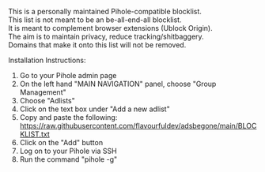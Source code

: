 This is a personally maintained Pihole-compatible blocklist.  
This list is not meant to be an be-all-end-all blocklist.  
It is meant to complement browser extensions (Ublock Origin).  
The aim is to maintain privacy, reduce tracking/shitbaggery.  
Domains that make it onto this list will not be removed.  


Installation Instructions:  
1. Go to your Pihole admin page  
2. On the left hand "MAIN NAVIGATION" panel, choose "Group Management"  
3. Choose "Adlists"  
4. Click on the text box under "Add a new adlist"  
5. Copy and paste the following: https://raw.githubusercontent.com/flavourfuldev/adsbegone/main/BLOCKLIST.txt   
6. Click on the "Add" button  
7. Log on to your Pihole via SSH  
8. Run the command "pihole -g"  
